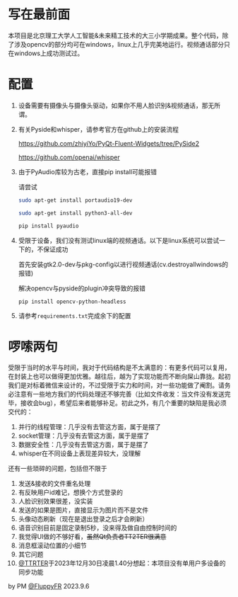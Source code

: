 # 写在最前面

本项目是北京理工大学人工智能&未来精工技术的大三小学期成果。整个代码，除了涉及opencv的部分均可在windows，linux上几乎完美地运行。视频通话部分只在windows上成功测试过。

# 配置

1. 设备需要有摄像头与摄像头驱动，如果你不用人脸识别&视频通话，那无所谓。

2. 有关Pyside和whisper，请参考官方在github上的安装流程

   https://github.com/zhiyiYo/PyQt-Fluent-Widgets/tree/PySide2

   https://github.com/openai/whisper

3. 由于PyAudio库较为古老，直接pip install可能报错

   请尝试

   ```bash
   sudo apt-get install portaudio19-dev
   
   sudo apt-get install python3-all-dev
   
   pip install pyaudio
   ```

   

4. 受限于设备，我们没有测试linux端的视频通话。以下是linux系统可以尝试一下的，不保证成功

   首先安装gtk2.0-dev与pkg-config以进行视频通话(cv.destroyallwindows的报错)

   解决opencv与pyside的plugin冲突导致的报错

   ```
   pip install opencv-python-headless
   ```

   

5. 请参考`requirements.txt`完成余下的配置

# 啰嗦两句

受限于当时的水平与时间，我对于代码结构是不太满意的：有更多代码可以复用，在封装上也可以做得更加优雅。越往后，越为了实现功能而不断向屎山靠拢。起初我们是对标着微信来设计的，不过受限于实力和时间，对一些功能做了阉割。请务必注意有一些地方我们的代码处理还不够完善（比如文件收发：当文件没有发送完毕，接收会bug），希望后来者能够补足。初此之外，有几个重要的缺陷是我必须交代的：

1. 并行的线程管理：几乎没有去管这方面，属于是摆了
2. socket管理：几乎没有去管这方面，属于是摆了
3. 数据安全性：几乎没有去管这方面，属于是摆了
4. whisper在不同设备上表现差异较大，没理解

还有一些琐碎的问题，包括但不限于

1. 发送&接收的文件重名处理
2. 有反映用户id难记，想换个方式登录的
3. 人脸识别效果很差，没实装
4. 发送的如果是图片，直接显示为图片而不是文件
5. 头像动态刷新（现在是退出登录之后才会刷新）
6. 语音识别目前是固定录制5秒，没来得及做自由控制时间的
7. 我觉得UI做的不够好看，~~虽然Qt负责者TT2TER很满意~~
8. 消息框滚动位置的小细节
9. 其它问题
10. [@TTRTER](https://github.com/TTRTER)于2023年12月30日凌晨1.40分想起：本项目没有单用户多设备的同步功能



by PM [@FluppyFR](https://github.com/fpyyy) 2023.9.6
